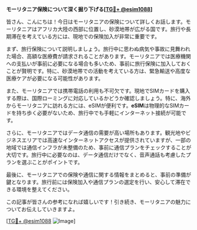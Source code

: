 **モーリタニア保険について深く掘り下げる[[TG💪+ @esim1088](https://t.me/s/esim1088)]**

皆さん、こんにちは！今日はモーリタニアの保険について詳しくお話します。モーリタニアはアフリカ大陸の西部に位置し、砂漠地帯が広がる国です。旅行や長期滞在を考えている方には、現地での保険加入が非常に重要です。

まず、旅行保険について説明しましょう。旅行中に思わぬ病気や事故に見舞われた場合、高額な医療費が請求されることがあります。モーリタニアでは医療機関への支払いが事前に必要になる場合も多いため、事前に旅行保険に加入しておくことが賢明です。特に、砂漠地帯での活動を考えている方は、緊急輸送や高度な医療ケアが必要になる可能性があります。

また、モーリタニアでは携帯電話の利用も不可欠です。現地でSIMカードを購入する際は、国際ローミングに対応しているかどうか確認しましょう。特に、海外からモーリタニアに訪れる方には、eSIMが便利です。**eSIM**は物理的なSIMカードを持ち歩く必要がないため、旅行中でも手軽にインターネット接続が可能です。

さらに、モーリタニアではデータ通信の需要が高い場所もあります。観光地やビジネスエリアでは高速なインターネットアクセスが提供されていますが、一部の地域では通信インフラが未整備のため、事前に通信プランをチェックすることが大切です。旅行中に必要なのは、データ通信だけでなく、音声通話も考慮したプランを選ぶことがポイントです。

最後に、モーリタニアでの保険や通信に関する情報をまとめると、事前の準備が鍵となります。旅行前には保険加入や通信プランの選定を行い、安心して滞在できる環境を整えてください。

この記事が皆さんの参考になれば嬉しいです！引き続き、モーリタニアの魅力についてお伝えしていきますよ。

[[TG💪+ @esim1088](https://t.me/s/esim1088) ![Image](https://i.postimg.cc/Y0z9fWf4/image.png)]